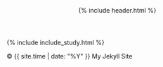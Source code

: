 <!DOCTYPE html>
<html lang="en">
<head>
    <meta charset="UTF-8">
    <meta name="viewport" content="width=device-width, initial-scale=1.0">
    <title>{{ page.title }}</title>
</head>
<body>
    <header>
        {% include header.html %}
    </header>
    <main>
{% include include_study.html %}
    </main>
    <footer>
        <p>&copy; {{ site.time | date: "%Y" }} My Jekyll Site</p>
    </footer>
</body>
</html>

